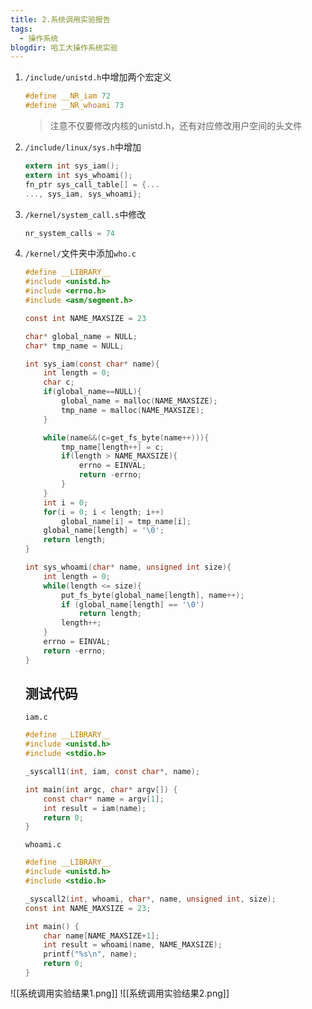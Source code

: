 ```yaml
---
title: 2.系统调用实验报告
tags:
  - 操作系统
blogdir: 哈工大操作系统实验
---
```


1. `/include/unistd.h`中增加两个宏定义

   ```c
   #define __NR_iam 72
   #define __NR_whoami 73
   ```
   > 注意不仅要修改内核的unistd.h，还有对应修改用户空间的头文件

2. `/include/linux/sys.h`中增加

   ```c
   extern int sys_iam();
   extern int sys_whoami();
   fn_ptr sys_call_table[] = {...
   ..., sys_iam, sys_whoami};
   ```

3. `/kernel/system_call.s`中修改

   ```c
   nr_system_calls = 74
   ```


4. `/kernel/`文件夹中添加`who.c`

   ```c
   #define __LIBRARY__
   #include <unistd.h>
   #include <errno.h>
   #include <asm/segment.h>
   
   const int NAME_MAXSIZE = 23
   
   char* global_name = NULL;
   char* tmp_name = NULL;
   
   int sys_iam(const char* name){
       int length = 0;
       char c;
       if(global_name==NULL){
           global_name = malloc(NAME_MAXSIZE);
           tmp_name = malloc(NAME_MAXSIZE);
       }
   
       while(name&&(c=get_fs_byte(name++))){
           tmp_name[length++] = c;
           if(length > NAME_MAXSIZE){
               errno = EINVAL;
               return -errno;
           }
       }
       int i = 0;
       for(i = 0; i < length; i++)
           global_name[i] = tmp_name[i];
       global_name[length] = '\0';
       return length;
   }
   
   int sys_whoami(char* name, unsigned int size){
       int length = 0;
       while(length <= size){
           put_fs_byte(global_name[length], name++);
           if (global_name[length] == '\0')
               return length;
           length++;
       }
       errno = EINVAL;
       return -errno;
   }
   ```

   ## 测试代码

   `iam.c`

   ```c
   #define __LIBRARY__
   #include <unistd.h>
   #include <stdio.h>
   
   _syscall1(int, iam, const char*, name);
   
   int main(int argc, char* argv[]) {
       const char* name = argv[1];
       int result = iam(name);
       return 0;
   }
   ```

   `whoami.c`

   ```c
   #define __LIBRARY__
   #include <unistd.h>
   #include <stdio.h>
   
   _syscall2(int, whoami, char*, name, unsigned int, size);
   const int NAME_MAXSIZE = 23;
   
   int main() {
       char name[NAME_MAXSIZE+1];
       int result = whoami(name, NAME_MAXSIZE);
       printf("%s\n", name);
       return 0;
   }
   ```

   

![[系统调用实验结果1.png]]
![[系统调用实验结果2.png]]